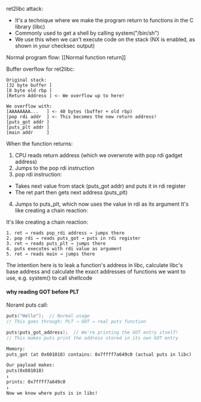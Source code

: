 ret2libc attack:
- It's a technique where we make the program return to functions in the C library (libc)
- Commonly used to get a shell by calling system("/bin/sh")
- We use this when we can't execute code on the stack (NX is enabled, as shown in your checksec output)

Normal program flow: [[Normal function return]]

Buffer overflow for ret2libc:

```
Original stack:
[32 byte buffer ] 
[8 byte old rbp ]
[Return Address ] <- We overflow up to here!

We overflow with:
[AAAAAAAA...   ] <- 40 bytes (buffer + old rbp)
[pop rdi addr  ] <- This becomes the new return address!
[puts_got addr ]
[puts_plt addr ]
[main addr     ]
```

When the function returns:

1. CPU reads return address (which we overwrote with pop rdi gadget address)
2. Jumps to the pop rdi instruction
3. pop rdi instruction:
- Takes next value from stack (puts_got addr) and puts it in rdi register
- The ret part then gets next address (puts_plt)
4. Jumps to puts_plt, which now uses the value in rdi as its argument
It's like creating a chain reaction:

It's like creating a chain reaction:

```
1. ret → reads pop_rdi address → jumps there
2. pop rdi → reads puts_got → puts in rdi register
3. ret → reads puts_plt → jumps there
4. puts executes with rdi value as argument
5. ret → reads main → jumps there
```
The intention here is to leak a function's address in libc, calculate libc's base address and calculate the exact addresses of functions we want to use, e.g. system() to call shellcode

#### why reading GOT before PLT

Noraml puts call:

```c
puts("Hello");  // Normal usage
// This goes through: PLT → GOT → real puts function
```


```c
puts(puts_got_address);  // We're printing the GOT entry itself!
// This makes puts print the address stored in its own GOT entry
```


```apache
Memory:
puts_got (at 0x601018) contains: 0x7ffff7a649c0 (actual puts in libc)

Our payload makes:
puts(0x601018) 
↓
prints: 0x7ffff7a649c0
↓
Now we know where puts is in libc!
```